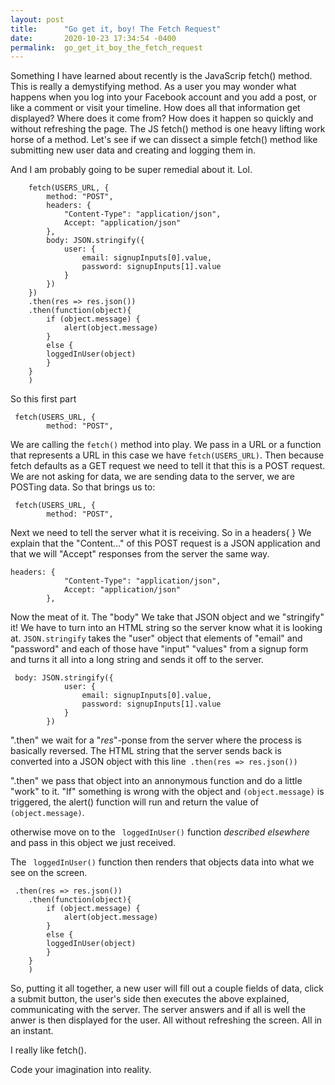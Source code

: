 ```yaml
---
layout: post
title:      "Go get it, boy! The Fetch Request"
date:       2020-10-23 17:34:54 -0400
permalink:  go_get_it_boy_the_fetch_request
---
```



Something I have learned about recently is the JavaScrip fetch() method. This is really a demystifying method. As a user you may wonder what happens when you log into your Facebook account and you add a post, or like a comment or visit your timeline. How does all that information get displayed? Where does it come from? How does it happen so quickly and without refreshing the page. The JS fetch() method is one heavy lifting work horse of a method. 
Let's see if we can dissect a simple fetch() method like submitting new user data and creating and logging them in.

And I am probably going to be super remedial about it. Lol.

```
    fetch(USERS_URL, {
        method: "POST",
        headers: {
            "Content-Type": "application/json",
            Accept: "application/json"
        },
        body: JSON.stringify({
            user: {
                email: signupInputs[0].value,
                password: signupInputs[1].value
            }
        })
    })
    .then(res => res.json())
    .then(function(object){
        if (object.message) {
            alert(object.message)
        }
        else {
        loggedInUser(object)
        }
    }
    )

```

So this first part
```
 fetch(USERS_URL, {
        method: "POST",
```

We are calling the `fetch()` method into play.  We pass in a URL or a  function that represents a URL in this case we have `fetch(USERS_URL)`. Then because fetch defaults as a GET request we need to tell it that this is a POST request. We are not asking for data, we are sending data to the server, we are POSTing data. So that brings us to:

```
 fetch(USERS_URL, {
        method: "POST",
```

Next we need to tell the server what it is receiving. So in a headers{ } We explain that the "Content..." of this POST request is a JSON application and that we will "Accept" responses from the server the same way.

```
headers: {
            "Content-Type": "application/json",
            Accept: "application/json"
        },
```

Now the meat of it. The "body" We take that JSON object and we "stringify" it! We have to  turn into an HTML string so the server know what it is looking at. `JSON.stringify` takes the "user" object that elements of "email" and "password" and each of those have "input" "values" from a signup form and turns it all into a long string and sends it off to the server.

```
 body: JSON.stringify({
            user: {
                email: signupInputs[0].value,
                password: signupInputs[1].value
            }
        })
```

".then" we wait for a "*res*"-ponse from the server where the process is basically reversed. The HTML string that the server sends back is converted into a JSON object with this line` .then(res => res.json())` 

".then" we pass that object into an annonymous function and do a little "work" to it. "If" something is wrong with the object and `(object.message)` is triggered, the alert() function will run and return the value of `(object.message)`.

otherwise move on to the ` loggedInUser()` function *described elsewhere* and pass in this object we just received.

The  ` loggedInUser()` function then renders that objects data into what we see on the screen.

```
 .then(res => res.json())
    .then(function(object){
        if (object.message) {
            alert(object.message)
        }
        else {
        loggedInUser(object)
        }
    }
    )		

```

So, putting it all together, a new user will fill out a couple fields of data, click a submit button, the user's side then executes the above explained, communicating with the server. The server answers and if all is well the anwer is then displayed for the user. All without refreshing the screen. All in an instant.

I really like fetch().

Code your imagination into reality.
